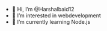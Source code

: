 - 👋 Hi, I’m @Harshalbaid12
- 👀 I’m interested in webdevelopment
- 🌱 I’m currently learning Node.js


<!---
Harshalbaid12/Harshalbaid12 is a ✨ special ✨ repository because its `README.md` (this file) appears on your GitHub profile.
You can click the Preview link to take a look at your changes.
--->
